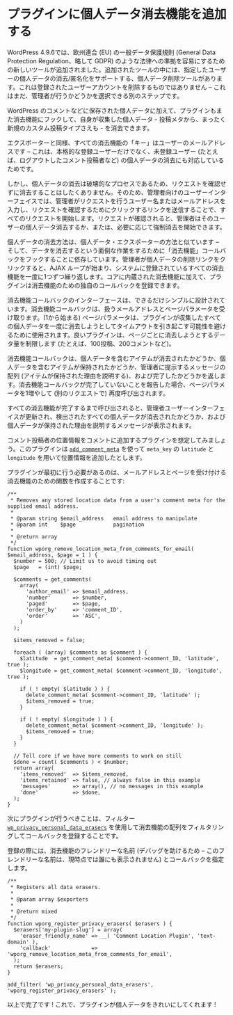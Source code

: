 <!--
# Adding the Personal Data Eraser to Your Plugin
-->

# プラグインに個人データ消去機能を追加する

<!--
In WordPress 4.9.6, new tools were added to make compliance easier with laws like the European Union's General Data Protection Regulation, or GDPR for short. Among the tools added is a Personal Data Removal tool which supports erasing/anonymizing personal data for a given user. It does NOT delete registered user accounts – that is still a separate step the admin can choose whether or not to do.
-->

WordPress 4.9.6では、欧州連合 (EU) の一般データ保護規則 (General Data Protection Regulation、略して GDPR) のような法律への準拠を容易にするための新しいツールが追加されました。追加されたツールの中には、指定したユーザーの個人データの消去/匿名化をサポートする、個人データ削除ツールがあります。これは登録されたユーザーアカウントを削除するものではありません – これはまだ、管理者が行うかどうかを選択できる別のステップです。

<!--
In addition to the personal data stored in things like WordPress comments, plugins can also hook into the eraser feature to erase the personal data they collect, whether it be in something like postmeta or even an entirely new Custom Post Type (CPT).
-->

WordPress のコメントなどに保存された個人データに加えて、プラグインもまた消去機能にフックして、自身が収集した個人データ - 投稿メタから、まったく新規のカスタム投稿タイプさえも - を消去できます。

<!--
Like the exporters, the "key" for all the erasers is the user's email address – this was chosen because it supports erasing personal data for both full-fledged registered users and also unregistered users (e.g. like a logged out commenter).
-->

エクスポーターと同様、すべての消去機能の「キー」はユーザーのメールアドレスです – これは、本格的な登録ユーザーだけでなく、未登録ユーザー (たとえば、ログアウトしたコメント投稿者など) の個人データの消去にも対応しているためです。

<!--
However, since performing a personal data erase is a destructive process, we don't want to just do it without confirming the request, so the admin-facing user interface starts all requests by having the admin enter the username or email address making the request and then sends then a link to click to confirm their request. Once a request has been confirmed, the admin can kick off personal data erasure for the user, or force one if the need arises.
-->

しかし、個人データの消去は破壊的なプロセスであるため、リクエストを確認せずに消去することはしたくありません。そのため、管理者向けのユーザーインターフェイスでは、管理者がリクエストを行うユーザー名またはメールアドレスを入力し、リクエストを確認するためにクリックするリンクを送信することで、すべてのリクエストを開始します。リクエストが確認されると、管理者はそのユーザーの個人データ消去するか、または、必要に応じて強制消去を開始できます。

<!--
The way the personal data export is erased is similar to how the personal data exporters – and relies on hooking "eraser" callbacks to do the dirty work of erasing the data. When the admin clicks on the remove personal data link, an AJAX loop begins that iterates over all the erasers registered in the system, one at a time. In addition to erasers built into core, plugins can register their own eraser callbacks.
-->

個人データの消去方法は、個人データ・エクスポーターの方法と似ています – そして、データを消去するという面倒な作業をするために「消去機能」コールバックをフックすることに依存しています。管理者が個人データの削除リンクをクリックすると、AJAX ループが始まり、システムに登録されているすべての消去機能を一度に1つずつ繰り返します。コアに内蔵された消去機能に加えて、プラグインは消去機能のための独自のコールバックを登録できます。

<!--
The eraser callback interface is designed to be as simple as possible. An eraser callback receives the email address we are working with, and a page parameter as well. The page parameter (which starts at 1) is used to avoid plugins potentially causing timeouts by attempting to erase all the personal data they've collected at once. A well behaved plugin will limit the amount of data it attempts to erase per page (e.g. 100 posts, 200 comments, etc.)
-->

消去機能コールバックのインターフェースは、できるだけシンプルに設計されています。消去機能コールバックは、扱うメールアドレスとページパラメータを受け取ります。(1から始まる) ページパラメータは、プラグインが収集したすべての個人データを一度に消去しようとしてタイムアウトを引き起こす可能性を避けるために使用されます。良いプラグインは、ページごとに消去しようとするデータ量を制限します (たとえば、100投稿、200コメントなど)。

<!--
The eraser callback replies whether items containing personal data were erased, whether any items containing personal data were retained, an array of messages to present to the admin (explaining why items that were retained were retained) and whether it is done or not. If an eraser callback reports that it is not done, it will be called again (in a separate request) with the page parameter incremented by 1.
-->

消去機能コールバックは、個人データを含むアイテムが消去されたかどうか、個人データを含むアイテムが保持されたかどうか、管理者に提示するメッセージの配列 (アイテムが保持された理由を説明する)、および完了したかどうかを返します。消去機能コールバックが完了していないことを報告した場合、ページパラメータを1増やして (別のリクエストで) 再度呼び出されます。

<!--
When all the exporters have been called to completion, the admin user interface is updated to show whether or not all personal data found was erased, and any messages explaining why personal data was retained.
-->

すべての消去機能が完了するまで呼び出されると、管理者ユーザーインターフェイスが更新され、検出されたすべての個人データが消去されたかどうか、および個人データが保持された理由を説明するメッセージが表示されます。

<!--
Let's work on a hypothetical plugin which adds commenter location data to comments. Let's assume the plugin has used [`add_comment_meta`](https://developer.wordpress.org/reference/functions/add_comment_meta/) to add location data using `meta_key`'s of `latitude` and `longitude`.
-->

コメント投稿者の位置情報をコメントに追加するプラグインを想定してみましょう。このプラグインは [`add_comment_meta`](https://developer.wordpress.org/reference/functions/add_comment_meta/) を使って `meta_key` の `latitude` と `longitude` を用いて位置情報を追加したとします。

<!--
The first thing the plugin needs to do is to create an eraser function that accepts an email address and a page, e.g.:
-->

プラグインが最初に行う必要があるのは、メールアドレスとページを受け付ける消去機能のための関数を作成することです:

```
/**
 * Removes any stored location data from a user's comment meta for the supplied email address.
 *
 * @param string $email_address   email address to manipulate
 * @param int    $page            pagination
 *
 * @return array
 */
function wporg_remove_location_meta_from_comments_for_email( $email_address, $page = 1 ) {
  $number = 500; // Limit us to avoid timing out
  $page   = (int) $page;

  $comments = get_comments(
    array(
      'author_email' => $email_address,
      'number'       => $number,
      'paged'        => $page,
      'order_by'     => 'comment_ID',
      'order'        => 'ASC',
    )
  );

  $items_removed = false;

  foreach ( (array) $comments as $comment ) {
    $latitude  = get_comment_meta( $comment->comment_ID, 'latitude', true );
    $longitude = get_comment_meta( $comment->comment_ID, 'longitude', true );

    if ( ! empty( $latitude ) ) {
      delete_comment_meta( $comment->comment_ID, 'latitude' );
      $items_removed = true;
    }

    if ( ! empty( $longitude ) ) {
      delete_comment_meta( $comment->comment_ID, 'longitude' );
      $items_removed = true;
    }
  }

  // Tell core if we have more comments to work on still
  $done = count( $comments ) < $number;
  return array(
    'items_removed'  => $items_removed,
    'items_retained' => false, // always false in this example
    'messages'       => array(), // no messages in this example
    'done'           => $done,
  );
}
```

<!--
The next thing the plugin needs to do is to register the callback by filtering the eraser array using the [`wp_privacy_personal_data_erasers`](https://developer.wordpress.org/reference/hooks/wp_privacy_personal_data_erasers/) filter.
-->

次にプラグインが行うべきことは、フィルター [`wp_privacy_personal_data_erasers`](https://developer.wordpress.org/reference/hooks/wp_privacy_personal_data_erasers/) を使用して消去機能の配列をフィルタリングしてコールバックを登録することです。

<!--
When registering you provide a friendly name for the eraser (to aid in debugging – this friendly name is not shown to anyone at this time) and the callback, e.g.
-->

登録の際には、消去機能のフレンドリーな名前 (デバッグを助けるため – このフレンドリーな名前は、現時点では誰にも表示されません) とコールバックを指定します。

```
/**
 * Registers all data erasers.
 *
 * @param array $exporters
 *
 * @return mixed
 */
function wporg_register_privacy_erasers( $erasers ) {
  $erasers['my-plugin-slug'] = array(
    'eraser_friendly_name' => __( 'Comment Location Plugin', 'text-domain' ),
    'callback'             => 'wporg_remove_location_meta_from_comments_for_email',
  );
  return $erasers;
}

add_filter( 'wp_privacy_personal_data_erasers', 'wporg_register_privacy_erasers' );
```

<!--
And that's all there is to it! Your plugin will now clean up its personal data!
-->

以上で完了です ! これで、プラグインが個人データをきれいにしてくれます !
